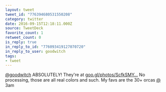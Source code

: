 ```yaml
---
layout: tweet
tweet_id: "776394680531550208"
category: twitter
date: 2016-09-15T12:18:11.000Z
source: TweetDeck
favorite_count: 1
retweet_count: 0
is_reply: true
in_reply_to_id: "776093419127070720"
in_reply_to_user: goodwitch
tags:
- tweet
---
```


[@goodwitch](https://twitter.com/@goodwitch) ABSOLUTELY! They're at [goo.gl/photos/ScfkSMY…](https://goo.gl/photos/ScfkSMYJaQFgcwBU9) No processing, those are all real colors and such. My favs are the 30+ orcas [@](https://twitter.com/@) 3am
